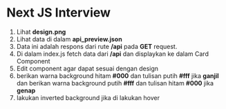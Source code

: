 
# Next JS Interview

1. Lihat **design.png**
2. Lihat data di dalam **api_preview.json**
3. Data ini adalah respons dari rute **/api** pada **GET** request.
4. Di dalam index.js fetch data dari **/api** dan displaykan ke dalam Card Component
5. Edit component agar dapat sesuai dengan design
6. berikan warna background hitam **#000** dan tulisan putih **#fff** jika **ganjil** dan berikan warna background putih **#fff** dan tulisan hitam **#000** jika **genap**
7. lakukan inverted background jika di lakukan hover

